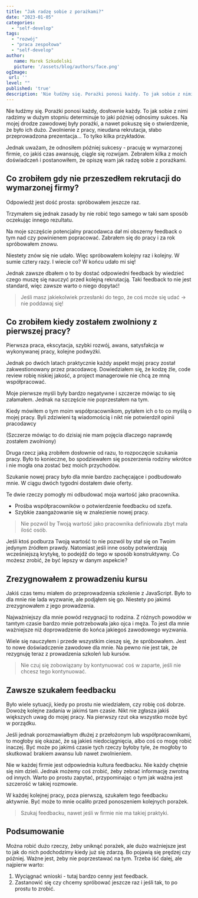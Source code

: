 ```yaml
---
title: "Jak radzę sobie z porażkami?"
date: "2023-01-05"
categories: 
  - "self-develop"
tags: 
  - "rozwój"
  - "praca zespołowa"
  - "self-develop"
author:
   name: Marek Szkudelski
   picture: '/assets/blog/authors/face.png'
ogImage:
 url: ''
level: ""
published: 'true'
description: 'Nie łudźmy się. Porażki ponosi każdy. To jak sobie z nimi radzimy w dużym stopniu determinuje to jaki później odnosimy sukces. Na mojej drodze zawodowej były porażki, a nawet pokuszę się o stwierdzenie, że było ich dużo...'
---
```


Nie łudźmy się. Porażki ponosi każdy, dosłownie każdy. To jak sobie z nimi radzimy w dużym stopniu determinuje to jaki później odnosimy sukces. Na mojej drodze zawodowej były porażki, a nawet pokuszę się o stwierdzenie, że było ich dużo. Zwolnienie z pracy, nieudana rekrutacja, słabo przeprowadzona prezentacja... To tylko kilka przykładów.

Jednak uważam, że odnosiłem później sukcesy - pracuję w wymarzonej firmie, co jakiś czas awansuję, ciągle się rozwijam. Zebrałem kilka z moich doświadczeń i postanowiłem, że opiszę wam jak radzę sobie z porażkami.

## Co zrobiłem gdy nie przeszedłem rekrutacji do wymarzonej firmy?

Odpowiedź jest dość prosta: spróbowałem jeszcze raz.

Trzymałem się jednak zasady by nie robić tego samego w taki sam sposób oczekując innego rezultatu.

Na moje szczęście potencjalny pracodawca dał mi obszerny feedback o tym nad czy powinienem popracować. Zabrałem się do pracy i za rok spróbowałem znowu.

Niestety znów się nie udało. Więc spróbowałem kolejny raz i kolejny. W sumie cztery razy. I wiecie co? W końcu udało mi się!

Jednak zawsze dbałem o to by dostać odpowiedni feedback by wiedzieć czego muszę się nauczyć przed kolejną rekrutacją. Taki feedback to nie jest standard, więc zawsze warto o niego dopytać!

> Jeśli masz jakiekolwiek przesłanki do tego, że coś może się udać -> nie poddawaj się!

## Co zrobiłem kiedy zostałem zwolniony z pierwszej pracy?

Pierwsza praca, ekscytacja, szybki rozwój, awans, satysfakcja w wykonywanej pracy, kolejne podwyżki.

Jednak po dwóch latach praktycznie każdy aspekt mojej pracy został zakwestionowany przez pracodawcę. Dowiedziałem się, że kodzę źle, code review robię niskiej jakość, a project managerowie nie chcą ze mną współpracować.

Moje pierwsze myśli były bardzo negatywne i szczerze mówiąc to się załamałem. Jednak na szczęście nie poprzestałem na tym.

Kiedy mówiłem o tym moim współpracownikom, pytałem ich o to co myślą o mojej pracy. Byli zdziwieni tą wiadomością i nikt nie potwierdził opinii pracodawcy

(Szczerze mówiąc to do dzisiaj nie mam pojęcia dlaczego naprawdę zostałem zwolniony)

Druga rzecz jaką zrobiłem dosłownie od razu, to rozpoczęcie szukania pracy. Było to konieczne, bo spodziewałem się poszerzenia rodziny wkrótce i nie mogła ona zostać bez moich przychodów.

Szukanie nowej pracy było dla mnie bardzo zachęcające i podbudowało mnie. W ciągu dwóch tygodni dostałem dwie oferty.

Te dwie rzeczy pomogły mi odbudować moja wartość jako pracownika.

- Prośba współpracowników o potwierdzenie feedbacku od szefa.
- Szybkie zaangażowanie się w znalezienie nowej pracy.

> Nie pozwól by Twoją wartość jako pracownika definiowała zbyt mała ilość osób.

Jeśli ktoś podburza Twoją wartość to nie pozwól by stał się on Twoim jedynym źródłem prawdy. Natomiast jeśli inne osoby potwierdzają wcześniejszą krytykę, to podejdź do tego w sposób konstruktywny. Co możesz zrobić, że być lepszy w danym aspekcie?

## Zrezygnowałem z prowadzeniu kursu

Jakiś czas temu miałem do przeprowadzenia szkolenie z JavaScript. Było to dla mnie nie lada wyzwanie, ale podjąłem się go. Niestety po jakimś zrezygnowałem z jego prowadzenia.

Najważniejszy dla mnie powód rezygnacji to rodzina. Z różnych powodów w tamtym czasie bardzo mnie potrzebowała jako ojca i męża. To jest dla mnie ważniejsze niż doprowadzenie do końca jakiegoś zawodowego wyzwania.

Wiele się nauczyłem i przede wszystkim cieszę się, że spróbowałem. Jest to nowe doświadczenie zawodowe dla mnie. Na pewno nie jest tak, że rezygnuję teraz z prowadzenia szkoleń lub kursów.

> Nie czuj się zobowiązany by kontynuować coś w zaparte, jeśli nie chcesz tego kontynuować.

## Zawsze szukałem feedbacku

Było wiele sytuacji, kiedy po prostu nie wiedziałem, czy robię coś dobrze. Dowożę kolejne zadania w jakimś tam czasie. Nikt nie zgłasza jakiś większych uwag do mojej pracy. Na pierwszy rzut oka wszystko może być w porządku.

Jeśli jednak porozmawiałbym dłużej z przełożonym lub współpracownikami, to mogłoby się okazać, że są jakieś niedociągnięcia, albo coś co mogę robić inaczej. Być może po jakimś czasie tych rzeczy byłoby tyle, że mogłoby to skutkować brakiem awansu lub nawet zwolnieniem.

Nie w każdej firmie jest odpowiednia kultura feedbacku. Nie każdy chętnie się nim dzieli. Jednak możemy coś zrobić, żeby zebrać informację zwrotną od innych. Warto po prostu zapytać, przypominając o tym jak ważna jest szczerość w takiej rozmowie.

W każdej kolejnej pracy, poza pierwszą, szukałem tego feedbacku aktywnie. Być może to mnie ocaliło przed ponoszeniem kolejnych porażek.

> Szukaj feedbacku, nawet jeśli w firmie nie ma takiej praktyki.

## Podsumowanie

Można robić dużo rzeczy, żeby uniknąć porażek, ale dużo ważniejsze jest to jak do nich podchodzimy kiedy już się zdarzą. Bo pojawią się prędzej czy później. Ważne jest, żeby nie poprzestawać na tym. Trzeba iść dalej, ale najpierw warto:

1. Wyciągnać wnioski - tutaj bardzo cenny jest feedback.
2. Zastanowić się czy chcemy spróbować jeszcze raz i jeśli tak, to po prostu to zrobić.